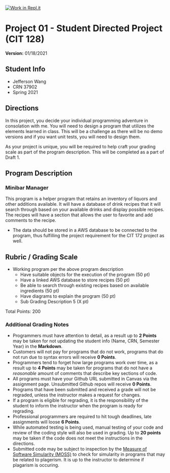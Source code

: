 [![Work in Repl.it](https://classroom.github.com/assets/work-in-replit-14baed9a392b3a25080506f3b7b6d57f295ec2978f6f33ec97e36a161684cbe9.svg)](https://classroom.github.com/online_ide?assignment_repo_id=4437318&assignment_repo_type=AssignmentRepo)
# Project 01 - Student Directed Project (CIT 128)

**Version:** 01/18/2021

## Student Info

* Jefferson Wang
* CRN 37902
* Spring 2021

## Directions

In this project, you decide your individual programming adventure in consolation with me. You will need to design a program that utilizes the elements learned in class. This will be a challenge as there will be no demo versions and if you want unit tests, you will need to design them.

As your project is unique, you will be required to help craft your grading scale as part of the program description. This will be completed as a part of Draft 1.

## Program Description

### Minibar Manager
This program is a helper program that retains an inventory of liquors and other additions available. It will have a database of drink recipes that it will search through based on your available drinks and display possible recipes. The recipes will have a section that allows the user to favorite and add comments to the recipe.

* The data should be stored in a AWS database to be connected to the program, thus fulfilling the project requirement for the CIT 172 project as well. 

## Rubric / Grading Scale

* Working program per the above program description
  * Have suitable objects for the execution of the program (50 pt)
  * Have a linked AWS database to store recipes (50 pt)
  * Be able to search through existing recipes based on available ingredients (50 pt)
  * Have diagrams to explain the program (50 pt)
  * Sub Grading Description 5 (X pt)

Total Points: 200

### Additional Grading Notes

* Programmers must have attention to detail, as a result up to __2 Points__ may be taken for not updating the student info (Name, CRN, Semester Year) in the __Markdown__.
* Customers will not pay for programs that do not work, programs that do not run due to syntax errors will receive __0 Points__.
* Programmers tend to forget how large programs work over time, as a result up to __4 Points__ may be taken for programs that do not have a _reasonable_ amount of comments that describe key sections of code.
* All programs must have your Github URL submitted in Canvas via the assignment page. Unsubmitted Github repos will receive __0 Points__.
* Programs that have been submitted and received a grade will not be regraded, unless the instructor makes a request for changes.
* If a program is eligible for regrading, it is the responsibility of the student to inform the instructor when the program is ready for regrading.
* Professional programmers are required to hit tough deadlines, late assignments will loose __6 Points__.
* While automated testing is being used, manual testing of your code and review of the coding style will also be used in grading. Up to __20 points__ may be taken if the code does not meet the instructions in the directions.
* Submitted code may be subject to inspection by the [Measure of Software Simularity (MOSS)](https://theory.stanford.edu/~aiken/moss/) to check for simularity in programs that may be related to plagerism. It is up to the instructor to determine if plagarism is occuring.
